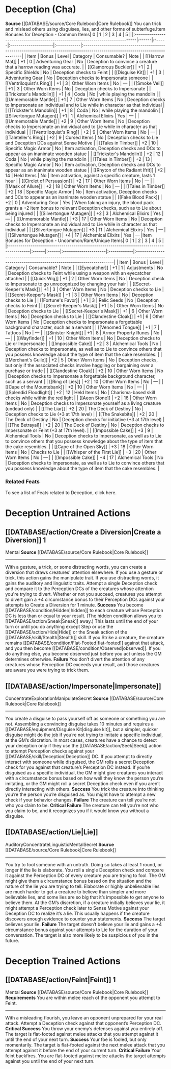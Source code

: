﻿---
ability:
- Charisma
ability_boost:
- Charisma
id: '5'
name: Deception
rarity: Common
rus_type_level: null
skill:
- Deception
source: '[[DATABASE/source/Core Rulebook|Core Rulebook]]'
trait: null
type: Skill

---
# Deception (Cha)

**Source** [[DATABASE/source/Core Rulebook|Core Rulebook]] 
You can trick and mislead others using disguises, lies, and other forms of subterfuge.<span>Item Bonuses for Deception - Common Items</span>| 0 | 1 | 2 | 3 | 4 | 5 |
|:-------------------------------------------------------------------------------|:------|:------|:---------------------|:------------|:------------------------------------------------------------------------------------------------------------------------------|
| Item | Bonus | Level | Category | Consumable? | Note |
| [[Harrow Mat]] | +1 | 0 | Adventuring Gear | No | Deception to convince a creature that a harrow reading was accurate. |
| [[Glamorous Buckler]] | +1 | 2 | Specific Shields | No | Deception checks to Feint |
| [[Disguise Kit]] | +1 | 3 | Adventuring Gear | No | Deception checks to Impersonate someone |
| [[Ventriloquist's Ring]] | +1 | 3 | Other Worn Items | No | — |
| [[Smoke Veil]] | +1 | 3 | Other Worn Items | No | Deception checks to Impersonate |
| [[Trickster's Mandolin]] | +1 | 4 | Coda | No | while playing the mandolin |
| [[Unmemorable Mantle]] | +1 | 7 | Other Worn Items | No | Deception checks to Impersonate an individual and to Lie while in character as that individual |
| [[Trickster's Mandolin]] | +1 | 8 | Coda | No | while playing the mandolin |
| [[Silvertongue Mutagen]] | +1 | 1 | Alchemical Elixirs | Yes | — |
| [[Unmemorable Mantle]] | +2 | 9 | Other Worn Items | No | Deception checks to Impersonate an individual and to Lie while in character as that individual |
| [[Ventriloquist's Ring]] | +2 | 9 | Other Worn Items | No | — |
| [[Taleteller's Ring]] | +2 | 9 | Cursed Items | No | Deception checks to Lie and Deception DCs against Sense Motive |
| [[Tales in Timber]] | +2 | 10 | Specific Magic Armor | No | Item activation, Deception checks and DCs to appear as an inanimate wooden statue |
| [[Trickster's Mandolin]] | +2 | 12 | Coda | No | while playing the mandolin |
| [[Tales in Timber]] | +2 | 13 | Specific Magic Armor | No | Item activation, Deception checks and DCs to appear as an inanimate wooden statue |
| [[Rhyton of the Radiant Ifrit]] | +2 | 14 | Held Items | No | Item activation, against a specific creature, lasts 1 hour |
| [[Circlet of Persuasion]] | +2 | 17 | Other Worn Items | No | — |
| [[Mask of Allure]] | +2 | 18 | Other Worn Items | No | — |
| [[Tales in Timber]] | +2 | 18 | Specific Magic Armor | No | Item activation, Deception checks and DCs to appear as an inanimate wooden statue |
| [[Fake Blood Pack]] | +2 | 0 | Adventuring Gear | Yes | When faking an injury, the blood pack grants a +2 item bonus to relevant Deception checks, such as to Lie about being injured |
| [[Silvertongue Mutagen]] | +2 | 3 | Alchemical Elixirs | Yes | — |
| [[Unmemorable Mantle]] | +3 | 17 | Other Worn Items | No | Deception checks to Impersonate an individual and to Lie while in character as that individual |
| [[Silvertongue Mutagen]] | +3 | 11 | Alchemical Elixirs | Yes | — |
| [[Silvertongue Mutagen]] | +4 | 17 | Alchemical Elixirs | Yes | — |<span>Item Bonuses for Deception - Uncommon/Rare/Unique Items</span>| 0 | 1 | 2 | 3 | 4 | 5 |
|:----------------------------------------------------------------------------------------|:------|:------|:---------------------|:------------|:-------------------------------------------------------------------------------------------------------------------------------------------------|
| Item | Bonus | Level | Category | Consumable? | Note |
| [[Eyecatcher]] | +1 | 1 | Adjustments | No | Deception checks to Feint while using a weapon with an eyecatcher attached |
| [[Quick Wig]] | +1 | 2 | Other Worn Items | No | Deception check to Impersonate to go unrecognized by changing your hair |
| [[Secret-Keeper's Mask]] | +1 | 3 | Other Worn Items | No | Deception checks to Lie |
| [[Secret-Keeper's Mask]] | +1 | 3 | Other Worn Items | No | Deception checks to Lie |
| [[Fortune's Favor]] | +1 | 3 | Relic Seeds | No | Deception checks to Feint |
| [[Secret-Keeper's Mask]] | +1 | 5 | Other Worn Items | No | Deception checks to Lie |
| [[Secret-Keeper's Mask]] | +1 | 6 | Other Worn Items | No | Deception checks to Lie |
| [[Clandestine Cloak]] | +1 | 6 | Other Worn Items | No | Deception checks to Impersonate a forgettable background character, such as a servant |
| [[Venomed Tongue]] | +1 | 7 | Tattoos | No | — |
| [[Sinister Knight]] | +1 | 8 | Armor Property Runes | No | — |
| [[Wayfinder]] | +1 | 10 | Other Worn Items | No | Deception checks to Lie or Impersonate |
| [[Impossible Cake]] | +2 | 3 | Alchemical Tools | No | Deception checks to Impersonate, as well as to Lie to convince others that you possess knowledge about the type of item that the cake resembles. |
| [[Merchant's Guile]] | +2 | 5 | Other Worn Items | No | Deception checks, but only if the associated checks involve haggling or bargaining over a purchase or trade |
| [[Clandestine Cloak]] | +2 | 10 | Other Worn Items | No | Deception checks to Impersonate a forgettable background character, such as a servant |
| [[Ring of Lies]] | +2 | 10 | Other Worn Items | No | — |
| [[Cape of the Mountebank]] | +2 | 10 | Other Worn Items | No | — |
| [[Splendid Floodlight]] | +2 | 12 | Held Items | No | Charisma-based skill checks while within the red light |
| [[Aeon Stone]] | +2 | 16 | Other Worn Items | No | Deception checks to Impersonate yourself as a living creature (undead only) |
| [[The Liar]] | +2 | 20 | The Deck of Destiny | No | Deception checks to Lie (+3 at 17th level) |
| [[The Snakebite]] | +2 | 20 | The Deck of Destiny | No | Deception checks for initiative (+3 at 17th level) |
| [[The Betrayal]] | +2 | 20 | The Deck of Destiny | No | Deception checks to Impersonate or Feint (+3 at 17th level). |
| [[Impossible Cake]] | +3 | 9 | Alchemical Tools | No | Deception checks to Impersonate, as well as to Lie to convince others that you possess knowledge about the type of item that the cake resembles. |
| [[Cape of the Open Sky]] | +3 | 18 | Other Worn Items | No | Checks to Lie |
| [[Whisper of the First Lie]] | +3 | 20 | Other Worn Items | No | — |
| [[Impossible Cake]] | +4 | 17 | Alchemical Tools | No | Deception checks to Impersonate, as well as to Lie to convince others that you possess knowledge about the type of item that the cake resembles. |

### Related Feats

To see a list of Feats related to Deception, click here.

# Deception Untrained Actions

## [[DATABASE/action/Create a Diversion|Create a Diversion]] <span class="action-icon">1</span>

<span class="item-trait">Mental</span>
**Source** [[DATABASE/source/Core Rulebook|Core Rulebook]]

---
With a gesture, a trick, or some distracting words, you can create a diversion that draws creatures' attention elsewhere. If you use a gesture or trick, this action gains the manipulate trait. If you use distracting words, it gains the auditory and linguistic traits. 
Attempt a single Deception check and compare it to the Perception DCs of the creatures whose attention you're trying to divert. Whether or not you succeed, creatures you attempt to divert gain a +4 circumstance bonus to their Perception DCs against your attempts to Create a Diversion for 1 minute.
**Success** You become [[DATABASE/condition/Hidden|hidden]] to each creature whose Perception DC is less than or equal to your result. (The hidden condition allows you to [[DATABASE/action/Sneak|Sneak]] away.) This lasts until the end of your turn or until you do anything except Step or use the [[DATABASE/action/Hide|Hide]] or the Sneak action of the [[DATABASE/skill/Stealth|Stealth]] skill. If you Strike a creature, the creature remains [[DATABASE/condition/Flat-Footed|flat-footed]] against that attack, and you then become [[DATABASE/condition/Observed|observed]]. If you do anything else, you become observed just before you act unless the GM determines otherwise.
**Failure** You don’t divert the attention of any creatures whose Perception DC exceeds your result, and those creatures are aware you were trying to trick them.

## [[DATABASE/action/Impersonate|Impersonate]]

<span class="item-trait">Concentrate</span><span class="item-trait">Exploration</span><span class="item-trait">Manipulate</span><span class="item-trait">Secret</span>
**Source** [[DATABASE/source/Core Rulebook|Core Rulebook]]

---
You create a disguise to pass yourself off as someone or something you are not. Assembling a convincing disguise takes 10 minutes and requires a [[DATABASE/equipment/Disguise Kit|disguise kit]], but a simpler, quicker disguise might do the job if you’re not trying to imitate a specific individual, at the GM’s discretion.
 In most cases, creatures have a chance to detect your deception only if they use the [[DATABASE/action/Seek|Seek]] action to attempt Perception checks against your [[DATABASE/skill/Deception|Deception]] DC. If you attempt to directly interact with someone while disguised, the GM rolls a secret Deception check for you against that creature’s Perception DC instead. If you’re disguised as a specific individual, the GM might give creatures you interact with a circumstance bonus based on how well they know the person you’re imitating, or the GM might roll a secret Deception check even if you aren’t directly interacting with others.
**Success** You trick the creature into thinking you’re the person you’re disguised as. You might have to attempt a new check if your behavior changes.
**Failure** The creature can tell you’re not who you claim to be.
**Critical Failure** The creature can tell you’re not who you claim to be, and it recognizes you if it would know you without a disguise.

## [[DATABASE/action/Lie|Lie]]

<span class="item-trait">Auditory</span><span class="item-trait">Concentrate</span><span class="item-trait">Linguistic</span><span class="item-trait">Mental</span><span class="item-trait">Secret</span>
**Source** [[DATABASE/source/Core Rulebook|Core Rulebook]]

---
You try to fool someone with an untruth. Doing so takes at least 1 round, or longer if the lie is elaborate. You roll a single Deception check and compare it against the Perception DC of every creature you are trying to fool. The GM might give them a circumstance bonus based on the situation and the nature of the lie you are trying to tell. Elaborate or highly unbelievable lies are much harder to get a creature to believe than simpler and more believable lies, and some lies are so big that it’s impossible to get anyone to believe them.
 At the GM’s discretion, if a creature initially believes your lie, it might attempt a Perception check later to Sense Motive against your Deception DC to realize it’s a lie. This usually happens if the creature discovers enough evidence to counter your statements.
**Success** The target believes your lie.
**Failure** The target doesn’t believe your lie and gains a +4 circumstance bonus against your attempts to Lie for the duration of your conversation. The target is also more likely to be suspicious of you in the future.

# Deception Trained Actions

## [[DATABASE/action/Feint|Feint]] <span class="action-icon">1</span>

<span class="item-trait">Mental</span>
**Source** [[DATABASE/source/Core Rulebook|Core Rulebook]] 
**Requirements** You are within melee reach of the opponent you attempt to Feint.

---
With a misleading flourish, you leave an opponent unprepared for your real attack. Attempt a Deception check against that opponent’s Perception DC.
**Critical Success** You throw your enemy’s defenses against you entirely off. The target is flat-footed against melee attacks that you attempt against it until the end of your next turn.
**Success** Your foe is fooled, but only momentarily. The target is flat-footed against the next melee attack that you attempt against it before the end of your current turn.
**Critical Failure** Your feint backfires. You are flat-footed against melee attacks the target attempts against you until the end of your next turn.